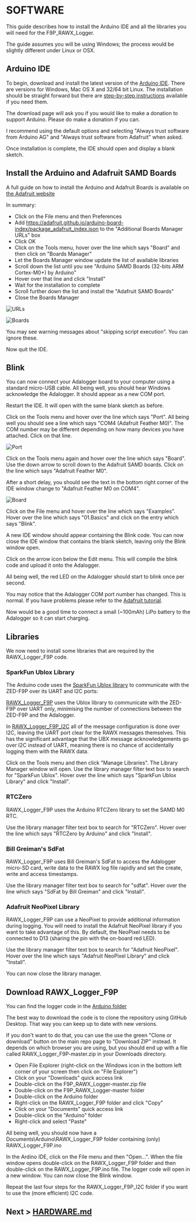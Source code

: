 # SOFTWARE

This guide describes how to install the Arduino IDE and all the libraries you will need for the F9P_RAWX_Logger.

The guide assumes you will be using Windows; the process would be slightly different under Linux or OSX.

## Arduino IDE

To begin, download and install the latest version of the [Arduino IDE](https://www.arduino.cc/en/Main/Software).
There are versions for Windows, Mac OS X and 32/64 bit Linux. The installation should be straight forward but there
are [step-by-step instructions](https://www.arduino.cc/en/Guide/HomePage) available if you need them.

The download page will ask you if you would like to make a donation to support Arduino. Please do make a donation if you can.

I recommend using the default options and selecting "Always trust software from Arduino AG" and "Always trust software from Adafruit" when asked.

Once installation is complete, the IDE should open and display a blank sketch.

## Install the Arduino and Adafruit SAMD Boards

A full guide on how to install the Arduino and Adafruit Boards is available on [the Adafruit website](https://learn.adafruit.com/adafruit-feather-m0-adalogger/setup)

In summary:
- Click on the File menu and then Preferences
- Add https://adafruit.github.io/arduino-board-index/package_adafruit_index.json to the "Additional Boards Manager URLs" box
- Click OK
- Click on the Tools menu, hover over the line which says "Board" and then click on "Boards Manager"
- Let the Boards Manager window update the list of available libraries
- Scroll down the list until you see "Arduino SAMD Boards (32-bits ARM Cortex-M0+) by Arduino"
- Hover over that line and click "Install"
- Wait for the installation to complete
- Scroll further down the list and install the "Adafruit SAMD Boards"
- Close the Boards Manager

![URLs](https://github.com/PaulZC/F9P_RAWX_Logger/blob/master/img/URLs.JPG)

![Boards](https://github.com/PaulZC/F9P_RAWX_Logger/blob/master/img/Boards.JPG)

You may see warning messages about "skipping script execution". You can ignore these.

Now quit the IDE.

## Blink

You can now connect your Adalogger board to your computer using a standard micro-USB cable. All being well,
you should hear Windows acknowledge the Adalogger. It should appear as a new COM port.

Restart the IDE. It will open with the same blank sketch as before.

Click on the Tools menu and hover over the line which says "Port". All being well you should see a line which
says "COM4 (Adafruit Feather M0)". The COM number may be different depending on how many devices you have attached.
Click on that line.

![Port](https://github.com/PaulZC/F9P_RAWX_Logger/blob/master/img/Port.JPG)

Click on the Tools menu again and hover over the line which says "Board". Use the down arrow to scroll down to the
Adafruit SAMD boards. Click on the line which says "Adafruit Feather M0".

After a short delay, you should see the text in the bottom right corner of the IDE window
change to "Adafruit Feather M0 on COM4".

![Board](https://github.com/PaulZC/F9P_RAWX_Logger/blob/master/img/Board.JPG)

Click on the File menu and hover over the line which says "Examples". Hover over the line which says "01.Basics"
and click on the entry which says "Blink".

A new IDE window should appear containing the Blink code. You can now close the IDE window that contains the blank
sketch, leaving only the Blink window open.

Click on the arrow icon below the Edit menu. This will compile the blink code and upload it onto the Adalogger.

All being well, the red LED on the Adalogger should start to blink once per second.

You may notice that the Adalogger COM port number has changed. This is normal. If you have problems please refer
to the [Adafruit tutorial](https://learn.adafruit.com/adafruit-feather-m0-adalogger/using-with-arduino-ide).

Now would be a good time to connect a small (~100mAh) LiPo battery to the Adalogger so it can start charging.

## Libraries

We now need to install some libraries that are required by the RAWX_Logger_F9P code.

### SparkFun Ublox Library

The Arduino code uses the [SparkFun Ublox library](https://github.com/sparkfun/SparkFun_Ublox_Arduino_Library)
to communicate with the ZED-F9P over its UART and I2C ports:

[RAWX_Logger_F9P](https://github.com/PaulZC/F9P_RAWX_Logger/tree/master/Arduino/RAWX_Logger_F9P) uses the Ublox library
to communicate with the ZED-F9P over UART only, minimising the number of connections between the ZED-F9P and the Adalogger.

In [RAWX_Logger_F9P_I2C](https://github.com/PaulZC/F9P_RAWX_Logger/tree/master/Arduino/RAWX_Logger_F9P_I2C) all of the message
configuration is done over I2C, leaving the UART port clear for the RAWX messages themselves. This has the significant advantage
that the UBX message acknowledgements go over I2C instead of UART, meaning there is no chance of accidentally logging them with the RAWX data.

Click on the Tools menu and then click "Manage Libraries". The Library Manager window will open.
Use the library manager filter text box to search for "SparkFun Ublox". Hover over the line which says "SparkFun Ublox Library"
and click "Install".

### RTCZero

RAWX_Logger_F9P uses the Arduino RTCZero library to set the SAMD M0 RTC.

Use the library manager filter text box to search for "RTCZero". Hover over the line which says "RTCZero by Arduino"
and click "Install".

### Bill Greiman's SdFat

RAWX_Logger_F9P uses Bill Greiman's SdFat to access the Adalogger micro-SD card, write data to the RAWX log file rapidly
and set the create, write and access timestamps.

Use the library manager filter text box to search for "sdfat". Hover over the line which says "SdFat by Bill Greiman"
and click "Install".

### Adafruit NeoPixel Library

RAWX_Logger_F9P can use a NeoPixel to provide additional information during logging. You will need to install the Adafruit NeoPixel library
if you want to take advantage of this. By default, the NeoPixel needs to be connected to D13 (sharing the pin with the on-board red LED).

Use the library manager filter text box to search for "Adafruit NeoPixel". Hover over the line which says "Adafruit NeoPixel Library"
and click "Install".

You can now close the library manager.

## Download RAWX_Logger_F9P

You can find the logger code in the [Arduino folder](https://github.com/PaulZC/F9P_RAWX_Logger/tree/master/Arduino)

The best way to download the code is to clone the repository using GitHub Desktop. That way you can keep up to date with new versions.

If you don't want to do that, you can use the use the green "Clone or download" button on the main repo page to "Download ZIP" instead.
It depends on which browser you are using, but you should end up with a file called RAWX_Logger_F9P-master.zip in your
Downloads directory.

- Open File Explorer (right-click on the Windows icon in the bottom left corner of your screen then click on "File Explorer")
- Click on your "Downloads" quick access link
- Double-click on the F9P_RAWX_Logger-master.zip file
- Double-click on the F9P_RAWX_Logger-master folder
- Double-click on the Arduino folder
- Right-click on the RAWX_Logger_F9P folder and click "Copy"
- Click on your "Documents" quick access link
- Double-click on the "Arduino" folder
- Right-click and select "Paste"

All being well, you should now have a Documents\Arduino\RAWX_Logger_F9P folder containing (only) RAWX_Logger_F9P.ino

In the Ardino IDE, click on the File menu and then "Open...". When the file window opens double-click on the RAWX_Logger_F9P folder
and then double-click on the RAWX_Logger_F9P.ino file. The logger code will open in a new window. You can now close the Blink window.

Repeat the last four steps for the RAWX_Logger_F9P_I2C folder if you want to use the (more efficient) I2C code.

## Next > [HARDWARE.md](https://github.com/PaulZC/F9P_RAWX_Logger/blob/master/HARDWARE.md)



